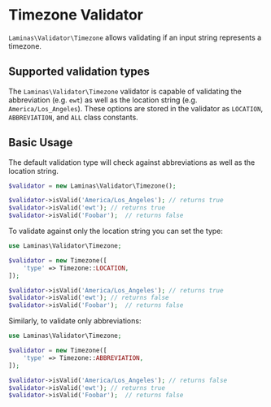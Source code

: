 # Timezone Validator

`Laminas\Validator\Timezone` allows validating if an input string represents a
timezone.

## Supported validation types

The `Laminas\Validator\Timezone` validator is capable of validating the
abbreviation (e.g. `ewt`) as well as the location string (e.g.
`America/Los_Angeles`). These options are stored in the validator as
`LOCATION`, `ABBREVIATION`, and `ALL` class constants.

## Basic Usage

The default validation type will check against abbreviations as well as the
location string.

```php
$validator = new Laminas\Validator\Timezone();

$validator->isValid('America/Los_Angeles'); // returns true
$validator->isValid('ewt'); // returns true
$validator->isValid('Foobar');  // returns false
```

To validate against only the location string you can set the type:

```php
use Laminas\Validator\Timezone;

$validator = new Timezone([
    'type' => Timezone::LOCATION,
]);

$validator->isValid('America/Los_Angeles'); // returns true
$validator->isValid('ewt'); // returns false
$validator->isValid('Foobar');  // returns false
```

Similarly, to validate only abbreviations:

```php
use Laminas\Validator\Timezone;

$validator = new Timezone([
    'type' => Timezone::ABBREVIATION,
]);

$validator->isValid('America/Los_Angeles'); // returns false
$validator->isValid('ewt'); // returns true
$validator->isValid('Foobar');  // returns false
```
